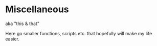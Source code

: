 # Miscellaneous

aka "this & that"

Here go smaller functions, scripts etc. that hopefully will make my life easier.
